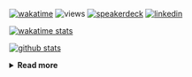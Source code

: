 [![wakatime](https://wakatime.com/badge/user/ddf27f94-292a-4343-b7eb-1143a4c6cf87.svg)](https://wakatime.com/@ddf27f94-292a-4343-b7eb-1143a4c6cf87)
![views](https://komarev.com/ghpvc/?username=chck&color=blueviolet)
[![speakerdeck](https://img.shields.io/badge/Speaker_Deck-chck-8a2be2?style=flat-square&logo=speaker-deck)](https://speakerdeck.com/chck)
[![linkedin](https://img.shields.io/badge/LinkedIn-chck-8a2be2?style=flat-square&logo=linkedin)](https://www.linkedin.com/in/chck/)

[![wakatime stats](https://github-readme-stats-nine-umber-51.vercel.app/api/wakatime?username=chck&layout=compact&count_private=true&hide_title=true&hide=Other&theme=buefy&langs_count=14)](https://wakatime.com/@chck?rank=me)

[![github stats](https://github-readme-stats-nine-umber-51.vercel.app/api?username=chck&count_private=true&show_icons=true&hide_title=true&theme=buefy)](https://github.com/anuraghazra/github-readme-stats)

<details>
  <summary><b>Read more</b></summary>
  <br>

  <!--START_SECTION:waka-->
**🐱 My GitHub Data** 

> 📦 132.7 kB Used in GitHub's Storage 
 > 
> 🏆 651 Contributions in the Year 2025
 > 
> 💼 Opted to Hire
 > 
> 📜 133 Public Repositories 
 > 
> 🔑 24 Private Repositories 
 > 
**I'm a Night 🦉** 

```text
🌞 Morning                1460 commits        ████░░░░░░░░░░░░░░░░░░░░░   17.90 % 
🌆 Daytime                2386 commits        ███████░░░░░░░░░░░░░░░░░░   29.25 % 
🌃 Evening                2271 commits        ███████░░░░░░░░░░░░░░░░░░   27.84 % 
🌙 Night                  2040 commits        ██████░░░░░░░░░░░░░░░░░░░   25.01 % 
```
📅 **I'm Most Productive on Thursday** 

```text
Monday                   1453 commits        ████░░░░░░░░░░░░░░░░░░░░░   17.81 % 
Tuesday                  1334 commits        ████░░░░░░░░░░░░░░░░░░░░░   16.35 % 
Wednesday                1526 commits        █████░░░░░░░░░░░░░░░░░░░░   18.71 % 
Thursday                 1765 commits        █████░░░░░░░░░░░░░░░░░░░░   21.64 % 
Friday                   855 commits         ███░░░░░░░░░░░░░░░░░░░░░░   10.48 % 
Saturday                 521 commits         ██░░░░░░░░░░░░░░░░░░░░░░░   06.39 % 
Sunday                   703 commits         ██░░░░░░░░░░░░░░░░░░░░░░░   08.62 % 
```


📊 **This Week I Spent My Time On** 

```text
💬 Programming Languages: 
Other                    14 hrs 2 mins       ████████████████░░░░░░░░░   64.20 % 
Python                   4 hrs 51 mins       ██████░░░░░░░░░░░░░░░░░░░   22.22 % 
Rust                     1 hr 21 mins        ██░░░░░░░░░░░░░░░░░░░░░░░   06.20 % 
Bash                     37 mins             █░░░░░░░░░░░░░░░░░░░░░░░░   02.88 % 
TOML                     18 mins             ░░░░░░░░░░░░░░░░░░░░░░░░░   01.44 % 

🔥 Editors: 
Chrome                   17 hrs 28 mins      ████████████████████░░░░░   79.84 % 
PyCharm                  3 hrs 1 min         ███░░░░░░░░░░░░░░░░░░░░░░   13.79 % 
RustRover                43 mins             █░░░░░░░░░░░░░░░░░░░░░░░░   03.35 % 
Neovim                   24 mins             ░░░░░░░░░░░░░░░░░░░░░░░░░   01.84 % 
Obsidian                 15 mins             ░░░░░░░░░░░░░░░░░░░░░░░░░   01.16 % 
```

**I Mostly Code in Python** 

```text
Python                   47 repos            ████████░░░░░░░░░░░░░░░░░   33.57 % 
Jupyter Notebook         19 repos            ███░░░░░░░░░░░░░░░░░░░░░░   13.57 % 
Ruby                     11 repos            ██░░░░░░░░░░░░░░░░░░░░░░░   07.86 % 
HCL                      6 repos             █░░░░░░░░░░░░░░░░░░░░░░░░   04.29 % 
TypeScript               6 repos             █░░░░░░░░░░░░░░░░░░░░░░░░   04.29 % 
```



**Timeline**

![Lines of Code chart](https://raw.githubusercontent.com/chck/chck/main/assets/bar_graph.png)


 Last Updated on 2025-08-13 02:16 UTC
<!--END_SECTION:waka-->
</details>

